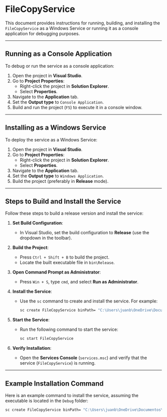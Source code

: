 # FileCopyService

This document provides instructions for running, building, and installing the `FileCopyService` as a Windows Service or running it as a console application for debugging purposes.

---

## Running as a Console Application

To debug or run the service as a console application:

1. Open the project in **Visual Studio**.
2. Go to **Project Properties**:
   - Right-click the project in **Solution Explorer**.
   - Select **Properties**.
3. Navigate to the **Application** tab.
4. Set the **Output type** to `Console Application`.
5. Build and run the project (`F5`) to execute it in a console window.

---

## Installing as a Windows Service

To deploy the service as a Windows Service:

1. Open the project in **Visual Studio**.
2. Go to **Project Properties**:
   - Right-click the project in **Solution Explorer**.
   - Select **Properties**.
3. Navigate to the **Application** tab.
4. Set the **Output type** to `Windows Application`.
5. Build the project (preferably in **Release** mode).

---

## Steps to Build and Install the Service

Follow these steps to build a release version and install the service:

1. **Set Build Configuration**:
   - In Visual Studio, set the build configuration to **Release** (use the dropdown in the toolbar).

2. **Build the Project**:
   - Press `Ctrl + Shift + B` to build the project.
   - Locate the built executable file in `bin\Release`.

3. **Open Command Prompt as Administrator**:
   - Press `Win + S`, type `cmd`, and select **Run as Administrator**.

4. **Install the Service**:
   - Use the `sc` command to create and install the service. For example:
     ```cmd
     sc create FileCopyService binPath= "C:\Users\juanb\OneDrive\Documentos\Wedbush Repos\FileCopyService\bin\Release\FileCopyService.exe" start= auto
     ```

5. **Start the Service**:
   - Run the following command to start the service:
     ```cmd
     sc start FileCopyService
     ```

6. **Verify Installation**:
   - Open the **Services Console** (`services.msc`) and verify that the service (`FileCopyService`) is running.

---

## Example Installation Command

Here is an example command to install the service, assuming the executable is located in the `Debug` folder:

```cmd
sc create FileCopyService binPath= "C:\Users\juanb\OneDrive\Documentos\Wedbush Repos\FileCopyService\bin\Debug\FileCopyService.exe" start= auto
